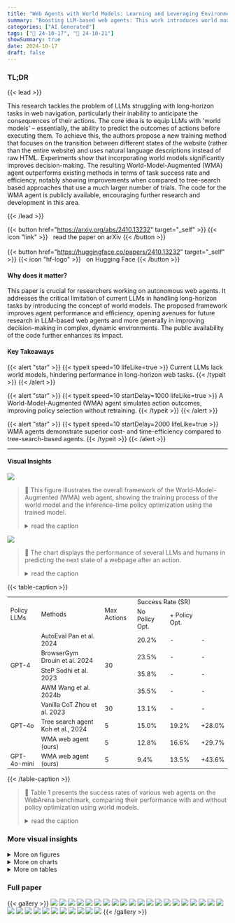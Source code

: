 ```yaml
---
title: "Web Agents with World Models: Learning and Leveraging Environment Dynamics in Web Navigation"
summary: "Boosting LLM-based web agents: This work introduces world models, improving efficiency and cost in web navigation by simulating action outcomes before execution."
categories: ["AI Generated"]
tags: ["🔖 24-10-17", "🤗 24-10-21"]
showSummary: true
date: 2024-10-17
draft: false
---
```


### TL;DR


{{< lead >}}

This research tackles the problem of LLMs struggling with long-horizon tasks in web navigation, particularly their inability to anticipate the consequences of their actions.  The core idea is to equip LLMs with 'world models' – essentially, the ability to predict the outcomes of actions before executing them.  To achieve this, the authors propose a new training method that focuses on the transition between different states of the website (rather than the entire website) and uses natural language descriptions instead of raw HTML.  Experiments show that incorporating world models significantly improves decision-making. The resulting World-Model-Augmented (WMA) agent outperforms existing methods in terms of task success rate and efficiency, notably showing improvements when compared to tree-search based approaches that use a much larger number of trials.  The code for the WMA agent is publicly available, encouraging further research and development in this area.

{{< /lead >}}


{{< button href="https://arxiv.org/abs/2410.13232" target="_self" >}}
{{< icon "link" >}} &nbsp; read the paper on arXiv
{{< /button >}}
<br><br>
{{< button href="https://huggingface.co/papers/2410.13232" target="_self" >}}
{{< icon "hf-logo" >}} &nbsp; on Hugging Face
{{< /button >}}

#### Why does it matter?
This paper is crucial for researchers working on autonomous web agents. It addresses the critical limitation of current LLMs in handling long-horizon tasks by introducing the concept of world models.  The proposed framework improves agent performance and efficiency, opening avenues for future research in LLM-based web agents and more generally in improving decision-making in complex, dynamic environments.  The public availability of the code further enhances its impact.
#### Key Takeaways

{{< alert "star" >}}
{{< typeit speed=10 lifeLike=true >}} Current LLMs lack world models, hindering performance in long-horizon web tasks. {{< /typeit >}}
{{< /alert >}}

{{< alert "star" >}}
{{< typeit speed=10 startDelay=1000 lifeLike=true >}} A World-Model-Augmented (WMA) agent simulates action outcomes, improving policy selection without retraining. {{< /typeit >}}
{{< /alert >}}

{{< alert "star" >}}
{{< typeit speed=10 startDelay=2000 lifeLike=true >}} WMA agents demonstrate superior cost- and time-efficiency compared to tree-search-based agents. {{< /typeit >}}
{{< /alert >}}

------
#### Visual Insights



![](figures/figures_4_0.png)

> 🔼 This figure illustrates the overall framework of the World-Model-Augmented (WMA) web agent, showing the training process of the world model and the inference-time policy optimization using the trained model.
> <details>
> <summary>read the caption</summary>
> Figure 3: Framework overview. We first collect training data for world models (top). After training, we perform policy optimization by selecting the action leading to an optimal next state (bottom).
> </details>





![](charts/charts_3_0.png)

> 🔼 The chart displays the performance of several LLMs and humans in predicting the next state of a webpage after an action.
> <details>
> <summary>read the caption</summary>
> Figure 1: LLMs' performance in next state prediction.
> </details>





{{< table-caption >}}
<table id='1' style='font-size:14px'><tr><td rowspan="2">Policy LLMs</td><td rowspan="2">Methods</td><td rowspan="2">Max Actions</td><td colspan="2">Success Rate (SR)</td><td rowspan="2"></td></tr><tr><td>No Policy Opt.</td><td>+ Policy Opt.</td></tr><tr><td rowspan="4">GPT-4</td><td>AutoEval Pan et al. 2024</td><td rowspan="4">30</td><td>20.2%</td><td>-</td><td>-</td></tr><tr><td>BrowserGym Drouin et al. 2024</td><td>23.5%</td><td>-</td><td>-</td></tr><tr><td>SteP Sodhi et al. 2023</td><td>35.8%</td><td>-</td><td>-</td></tr><tr><td>AWM Wang et al. 2024b</td><td>35.5%</td><td>-</td><td>-</td></tr><tr><td rowspan="3">GPT-4o</td><td>Vanilla CoT Zhou et al. 2023</td><td>30</td><td>13.1%</td><td>-</td><td>-</td></tr><tr><td>Tree search agent Koh et al., 2024</td><td>5</td><td>15.0%</td><td>19.2%</td><td>+28.0%</td></tr><tr><td>WMA web agent (ours)</td><td>5</td><td>12.8%</td><td>16.6%</td><td>+29.7%</td></tr><tr><td>GPT-4o-mini</td><td>WMA web agent (ours)</td><td>5</td><td>9.4%</td><td>13.5%</td><td>+43.6%</td></tr></table>{{< /table-caption >}}

> 🔼 Table 1 presents the success rates of various web agents on the WebArena benchmark, comparing their performance with and without policy optimization using world models.
> <details>
> <summary>read the caption</summary>
> Table 1: Agent performance in WebArena. Δ: relative performance gains from policy optimization.
> </details>



### More visual insights

<details>
<summary>More on figures
</summary>


![](figures/figures_4_1.png)

> 🔼 The figure illustrates the World-Model-Augmented (WMA) web agent framework, showing the training process for world models and the inference-time policy optimization using the world model.
> <details>
> <summary>read the caption</summary>
> Figure 3: Framework overview. We first collect training data for world models (top). After training, we perform policy optimization by selecting the action leading to an optimal next state (bottom).
> </details>



![](figures/figures_6_0.png)

> 🔼 This figure illustrates the process of transition-focused observation abstraction, showing how the Hungarian algorithm matches elements between consecutive observations and how an LLM generates a free-form natural language description highlighting the key differences.
> <details>
> <summary>read the caption</summary>
> Figure 5: The overview of transition-focused observation abstraction.
> </details>



![](figures/figures_6_1.png)

> 🔼 The figure illustrates the transition-focused observation abstraction process, showing how the Hungarian algorithm matches elements between consecutive observations to generate a free-form description highlighting important state differences.
> <details>
> <summary>read the caption</summary>
> Figure 5: The overview of transition-focused observation abstraction.
> </details>



![](figures/figures_6_2.png)

> 🔼 The figure illustrates the process of transition-focused observation abstraction, showing how the Hungarian algorithm matches elements between consecutive observations to highlight state differences, which are then used to generate a free-form natural language description of the next observation.
> <details>
> <summary>read the caption</summary>
> Figure 5: The overview of transition-focused observation abstraction.
> </details>



![](figures/figures_20_0.png)

> 🔼 The figure shows the interface used for human annotation in the preliminary analysis I, which involved a binary classification task to evaluate LLMs' ability to predict next states based on current states and actions.
> <details>
> <summary>read the caption</summary>
> Figure 8: Human annotation interface for preliminary analysis I in §3.1.
> </details>



![](figures/figures_20_1.png)

> 🔼 The figure shows an example of a counterfactual imagination error in the world model's prediction, where non-existent products are predicted to appear in the next observation.
> <details>
> <summary>read the caption</summary>
> Figure 10: Erroneous example (Counterfactual imagination). The model predicts that specific products (96 TY CITY86 Bmw 740i Limited Collector Hoodie Men's Close; Toyota 86 Bad Institute Monkey Champagne Cup, Volkswagen A9 Bug Pick Dead Red) will appear in the next observation, while this specific page does not list them as the products for sell.
> </details>



![](figures/figures_21_0.png)

> 🔼 The figure shows an example of an erroneous prediction where the model generates overly generic and unclear descriptions of the next observation, failing to capture specific details about the changes.
> <details>
> <summary>read the caption</summary>
> Figure 11: Erroneous example (Correct yet overly generic statements). “Comprehensive layout” and “various order-related functionalities” are ambiguous and unclear expressions.
> </details>



![](figures/figures_21_1.png)

> 🔼 The figure shows an example of an erroneous prediction by the world model where the predicted next state is several steps away from the actual next state.
> <details>
> <summary>read the caption</summary>
> Figure 12: Erroneous example (Others). The predicted next state (i.e., contributions and activities) is actually several steps further away from the current time step.
> </details>



![](figures/figures_22_0.png)

> 🔼 The figure shows a successful example of the WMA web agent performing a task on the Mind2Web benchmark by leveraging its learned environment dynamics to select the optimal action.
> <details>
> <summary>read the caption</summary>
> Figure 13: Successful example (Mind2Web). WMA web agent successfully inferences on the Mind2Web benchmark (menards task #0). Using the policy model (i.e., GPT-40), WMA web agent selects the most proper action click [208] by leveraging its learned environment dynamics.
> </details>



![](figures/figures_23_0.png)

> 🔼 The figure shows a successful example of WMA web agent in WebArena benchmark, where the agent correctly selects the action by leveraging its learned environment dynamics.
> <details>
> <summary>read the caption</summary>
> Figure 14: Successful example (WebArena). WMA web agent successfully infers on Gitlab domain in the WebArena benchmark (instance #175). Using the policy model (i.e., GPT-40), WMA web agent selects the most proper action click [88] by leveraging its learned environment dynamics.
> </details>



</details>



<details>
<summary>More on charts
</summary>


![](charts/charts_3_1.png "🔼 Figure 2: LLMs' performance in action selection (w/ and w/o next states).")

> 🔼 The chart compares LLMs' performance in differentiating the golden action from negative actions when they are/are not provided with the resulting next state of each action candidate.
> <details>
> <summary>read the caption</summary>
> Figure 2: LLMs' performance in action selection (w/ and w/o next states).
> </details>


![](charts/charts_5_0.png "🔼 Figure 4: Sequence length distribution of different observation representations.")

> 🔼 The chart displays the distribution of token counts for three different observation representations: original observations, transition-focused observations, and transition descriptions.
> <details>
> <summary>read the caption</summary>
> Figure 4: Sequence length distribution of different observation representations.
> </details>


![](charts/charts_9_0.png "🔼 Figure 6: Ablation on the number of sampled actions (k).")

> 🔼 The chart displays the success rate of the WMA web agent and a baseline (no exploration) across varying numbers of sampled actions (k) during inference-time policy optimization, showing performance gains from increasing exploration.
> <details>
> <summary>read the caption</summary>
> Figure 6: Ablation on the number of sampled actions (k).
> </details>


</details>



<details>
<summary>More on tables
</summary>


{{< table-caption >}}
<table id='3' style='font-size:14px'><tr><td>Methods / Domains</td><td>Shopping</td><td>CMS</td><td>Reddit</td><td>Gitlab</td><td>Map</td><td>Overall</td></tr><tr><td>Vanilla CoT (max actions = 5)</td><td>18.8%</td><td>8.2%</td><td>5.3%</td><td>3.1%</td><td>11.6%</td><td>9.4%</td></tr><tr><td>WMA web agent (ours)</td><td>19.3%</td><td>11.5%</td><td>7.9%</td><td>8.7%</td><td>22.3%</td><td>13.5%</td></tr><tr><td></td><td>+3%</td><td>+40%</td><td>+49%</td><td>+181%</td><td>+92%</td><td>+44%</td></tr></table>{{< /table-caption >}}
> 🔼 {{ table.description }}
> <details>
> <summary>read the caption</summary>
> {{ table.caption }}
> </details>


> Table 2 presents a breakdown of the domain-specific performance of agents using GPT-40-mini as policy models, showing the success rates for each domain and the overall improvement achieved by the WMA web agent compared to the vanilla CoT method.


{{< table-caption >}}
<table id='1' style='font-size:14px'><tr><td rowspan="2">Methods</td><td colspan="4">Cross-Task</td><td colspan="4">Cross- Website</td><td colspan="4">Cross-Domain</td></tr><tr><td>EA</td><td>AF1</td><td>Step SR</td><td>SR</td><td>EA</td><td>AF1</td><td>Step SR</td><td>SR</td><td>EA</td><td>AF1</td><td>Step SR</td><td>SR</td></tr><tr><td>Synapse*</td><td>34.4%</td><td>-</td><td>30.6%</td><td>2.0%</td><td>28.8%</td><td>-</td><td>23.4%</td><td>1.1%</td><td>29.4%</td><td>-</td><td>25.9%</td><td>1.6%</td></tr><tr><td>HTML-T5-XL*</td><td>60.6%</td><td>81.7%</td><td>57.8%</td><td>10.3%</td><td>47.6%</td><td>71.9%</td><td>42.9%</td><td>5.6%</td><td>50.2%</td><td>74.9%</td><td>48.3%</td><td>5.1%</td></tr><tr><td>MindAct*</td><td>41.6%</td><td>60.6%</td><td>36.2%</td><td>2.0%</td><td>35.8%</td><td>51.1%</td><td>30.1%</td><td>2.0%</td><td>21.6%</td><td>52.8%</td><td>18.6%</td><td>1.0%</td></tr><tr><td>AWM (w/ EF)*</td><td>50.6%</td><td>57.3%</td><td>45.1%</td><td>4.8%</td><td>41.4%</td><td>46.2%</td><td>33.7%</td><td>2.3%</td><td>36.4%</td><td>41.6%</td><td>32.6%</td><td>0.7%</td></tr><tr><td>AWM (w/o EF)</td><td>78.3%</td><td>74.1%</td><td>62.8%</td><td>15.3%</td><td>74.7%</td><td>70.1%</td><td>58.6%</td><td>6.2%</td><td>74.8%</td><td>71.2%</td><td>60.7%</td><td>9.5%</td></tr><tr><td>AWM+WMA (ours)</td><td>79.9%</td><td>75.8%</td><td>67.0%</td><td>25.4%</td><td>75.7%</td><td>72.1%</td><td>61.3%</td><td>8.5%</td><td>75.9%</td><td>72.6%</td><td>63.4%</td><td>10.1%</td></tr></table>{{< /table-caption >}}
> 🔼 {{ table.description }}
> <details>
> <summary>read the caption</summary>
> {{ table.caption }}
> </details>


> Table 3 presents the success rates of different methods on the Mind2Web benchmark, comparing element accuracy, action accuracy, step success rate, and overall success rate.


{{< table-caption >}}
<table id='1' style='font-size:16px'><tr><td>Methods</td><td>Shopping</td><td>CMS</td><td>Reddit</td><td>Gitlab</td><td>Map</td><td>API cost</td><td>Inference time (sec)</td></tr><tr><td>Tree search agent</td><td>28.1%</td><td>16.5%</td><td>10.5%</td><td>13.3%</td><td>25.8%</td><td>$2.7</td><td>748.3</td></tr><tr><td>WMA (ours)</td><td>20.8%</td><td>14.3%</td><td>10.5%</td><td>13.3%</td><td>26.8%</td><td>$0.4</td><td>140.3</td></tr></table>{{< /table-caption >}}
> 🔼 {{ table.description }}
> <details>
> <summary>read the caption</summary>
> {{ table.caption }}
> </details>


> Table 4 compares the performance of the proposed WMA web agent and the Tree search agent in terms of success rate, API cost, and inference time on the WebArena benchmark.


{{< table-caption >}}
<table id='3' style='font-size:16px'><tr><td rowspan="2">Settings</td><td colspan="2">World Model</td><td colspan="4">Success Rate (SR)</td></tr><tr><td>Use</td><td>Training</td><td>Shopping</td><td>Gitlab</td><td>Map</td><td>Overall</td></tr><tr><td>w/o next states in reward estimation (§4.2</td><td>X</td><td>X</td><td>28.0%</td><td>6.0%</td><td>19.0%</td><td>18.0%</td></tr><tr><td>w/o training world models (§4 1</td><td></td><td>X</td><td>30.0%</td><td>10.0%</td><td>15.0%</td><td>17.5%</td></tr><tr><td>w/o abstracting observations ($4. T 2</td><td></td><td></td><td>22.0%</td><td>6.0%</td><td>15.0%</td><td>14.5%</td></tr><tr><td>WMA (ours)</td><td></td><td></td><td>32.0%</td><td>14.0%</td><td>21.0%</td><td>22.0%</td></tr></table>{{< /table-caption >}}
> 🔼 {{ table.description }}
> <details>
> <summary>read the caption</summary>
> {{ table.caption }}
> </details>


> Table 5 presents the results of an ablation study conducted in the WebArena environment, evaluating the impact of different components of the proposed World-Model-Augmented (WMA) web agent on its overall success rate.


{{< table-caption >}}
<table id='10' style='font-size:14px'><tr><td>Function</td><td>Training</td><td>SR</td></tr><tr><td></td><td>X</td><td>12.7%</td></tr><tr><td></td><td>V</td><td>13.5%</td></tr></table>{{< /table-caption >}}
> 🔼 {{ table.description }}
> <details>
> <summary>read the caption</summary>
> {{ table.caption }}
> </details>


> This table compares the success rate of web agents using different value functions (a fine-tuned LLM vs. GPT-40-mini) for policy optimization.


{{< table-caption >}}
<br><table id='6' style='font-size:14px'><tr><td>Methods</td><td>SR</td></tr><tr><td>Vanilla CoT</td><td>11.6%</td></tr><tr><td>Self-refine w/ our world model</td><td>13.4%</td></tr></table>{{< /table-caption >}}
> 🔼 {{ table.description }}
> <details>
> <summary>read the caption</summary>
> {{ table.caption }}
> </details>


> The table presents the success rate (SR) achieved by vanilla CoT and two variations of the proposed WMA web agent (with and without self-refinement) in the Map domain of the WebArena benchmark.


{{< table-caption >}}
<br><table id='2' style='font-size:16px'><tr><td>Input : States Ot = [et, · · · , en-1], Ot+1 = [et+1 , · . · , ett11]. Each ei ni, role Vi,</td></tr><tr><td>has name location li⌀ Weights Wn, Wr, WI⌀ Output: STao U ← ⌀ if len(ot+1) ≤ T . len(ot) then # Construct cost matrix for Hungarian matching Ci,j ← Wn · 1nt=nt+1 + Wr · 1rt=rt+1 + WI · 陵 - It+11 # Apply Hungarian algorithm to find optimal matching M* ← argmin Ei,j Ci,j · Mi,j M # Identify unmatched elements U ← {j\M*,j = 0, Vi E {0, . · . , n - 1}} end if len(U) ≥ m - n or U = ⌀ then St+1 ← Ot+1 else # Construct TaO state based on unmatched and nearby elements St+1 ← [et+1|j E U or (len(U) ≤ x and minuEU |u - jl ≤ y)] end</td></tr></table>{{< /table-caption >}}
> 🔼 {{ table.description }}
> <details>
> <summary>read the caption</summary>
> {{ table.caption }}
> </details>


> Table 1 presents the success rate of different web agents on the WebArena benchmark, comparing their performance with and without policy optimization, highlighting the relative improvement achieved by policy optimization.


{{< table-caption >}}
<table id='24' style='font-size:20px'><tr><td>Prompt for preliminary analysis 1: next state prediction</td></tr><tr><td>Select the next state according to the current state and the current action. Clearly state which option (A to J) you are selecting. Please generate the final answer after the identifier "[Answer]" as "[Answer] <only_alphabet_of_your_answer> ". [Input] OBSERVATION: {observation} URL: {url} OBJECTIVE: {objective} CURRENT ACTION: {gold_action} NEXT STATE CHOICES: {choices} [Output]</td></tr></table>{{< /table-caption >}}
> 🔼 {{ table.description }}
> <details>
> <summary>read the caption</summary>
> {{ table.caption }}
> </details>


> Table 1 presents the performance of various agents on the WebArena benchmark, showing the success rate with and without policy optimization, and the relative gain achieved through optimization.


{{< table-caption >}}
<br><table id='1' style='font-size:14px'><tr><td>agent a web browser.</td></tr><tr><td>You are an autonomous intelligent tasked with navigating You will be given web-based tasks. These tasks will be accomplished by selecting the most appropriate action and the resulting next state transition from a list of choices.</td></tr><tr><td>Here's the information you'll have:</td></tr><tr><td>The user's objective: This is the task you're trying to complete.</td></tr><tr><td>The current web page's accessibility tree: This is a simplified representation of the webpage, providing key information. The current web page's URL: This is the page you're currently navigating.</td></tr><tr><td>The open tabs: These are the tabs you have open.</td></tr><tr><td>The previous action: This is the action you just performed. It may be helpful to track your progress.</td></tr><tr><td>For each step, you will be presented with 10 possible actions (A to J). Your task is to select the most appropriate action to progress towards completing the user's objective.</td></tr><tr><td>The actions fall into several categories:</td></tr><tr><td>Page Operation Actions:</td></tr><tr><td>Click: This action clicks on an element with a specific id on the webpage.</td></tr><tr><td>Type: Use this to type content into a field with a specific id. By default, the "Enter" key is pressed after typing unless specified otherwise.</td></tr><tr><td>Hover: Hover over an element with a specific id.</td></tr><tr><td>Press: Simulates the pressing of a key combination on the keyboard (e.g., Ctrl+v).</td></tr><tr><td>Scroll: Scroll the page up or down.</td></tr><tr><td>Tab Management Actions:</td></tr><tr><td>New tab: Open a new, empty browser tab.</td></tr><tr><td>Tab focus: Switch the browser's focus to a specific tab using its index.</td></tr><tr><td>Close tab: Close the currently active tab. URL Navigation Actions:</td></tr><tr><td>Goto: Navigate to a specific URL.</td></tr><tr><td>Go back: Navigate to the previously viewed page.</td></tr><tr><td>Go forward: Navigate to the next page (if a previous 'go_back' action was performed).</td></tr><tr><td>Completion Action:</td></tr><tr><td>Stop: Select this action when you believe the task is complete. If the objective is to find a text-based answer, the answer will be included in the action description.</td></tr><tr><td>Additional information:</td></tr><tr><td>If you want to visit other websites, check out the homepage at http://homepage.com. It has a list of websites you can visit.</td></tr><tr><td>http://homepage.com/password.html lists all the account names and passwords for the websites. You can use them to log in to the websites.</td></tr><tr><td>To be successful, it is very important to follow these rules:</td></tr><tr><td>- Choose only an action that is valid given the current observation.</td></tr><tr><td>- Select only one action at a time.</td></tr><tr><td>- Follow the examples to reason step by step before selecting the next action.</td></tr><tr><td>- When you believe you have achieved the objective, select the "stop" action if it's available among the choices.</td></tr><tr><td>Your response should be structured as follows:</td></tr><tr><td>- You have to choose to proceed to the next state that best aligns with the user's objective.</td></tr><tr><td>- First think about the most promising next state provided after each action, separeted by "-".</td></tr><tr><td>- Then, you choose the action that leads to the promising state.</td></tr><tr><td>- Clearly state which action (A to J) you are selecting.</td></tr><tr><td>- Please generate the final answer the identifier "[Answer]" as "[Answer] <alphabet_of_your_answer_choice>".</td></tr><tr><td>[Input]</td></tr><tr><td>OBSERVATION:</td></tr><tr><td>{observation}</td></tr><tr><td>URL: {url}</td></tr><tr><td>OBJECTIVE: {objective}</td></tr><tr><td>PREVIOUS ACTION: {previous_action}</td></tr><tr><td>ACTION CHOICES: {choices}</td></tr><tr><td></td></tr><tr><td>[Output]</td></tr></table>{{< /table-caption >}}
> 🔼 {{ table.description }}
> <details>
> <summary>read the caption</summary>
> {{ table.caption }}
> </details>


> This table presents a comparison of different web agent methods' success rates in the WebArena benchmark, showing the relative performance improvement achieved through policy optimization.


{{< table-caption >}}
<table id='0' style='font-size:14px'><tr><td>Prompt for refining TaO output</td></tr><tr><td>Summarize the key changes in the web page based on the following information:</td></tr><tr><td>New items: {new_items}</td></tr><tr><td>Updated items: {updated_ items}</td></tr><tr><td>Deleted items: {deleted_items}</td></tr><tr><td>When summarizing, follow these output format:</td></tr><tr><td>1. [First key change]</td></tr><tr><td>2. [Second key change]</td></tr><tr><td>3. [Third key change]</td></tr><tr><td>・・・</td></tr><tr><td>10. [Tenth key change]</td></tr></table>{{< /table-caption >}}
> 🔼 {{ table.description }}
> <details>
> <summary>read the caption</summary>
> {{ table.caption }}
> </details>


> Table 1 presents a comparison of different web agents' success rates in WebArena, showing the relative performance improvement achieved through policy optimization.


{{< table-caption >}}
<table id='0' style='font-size:14px'><tr><td>Prompt for Transition-focused observation abstraction during training time</td></tr><tr><td>You are an intelligent agent that predicts next state from the given current action, with your own logical reasoning. You will be given a web-based task.</td></tr><tr><td>Here's the information you'll have: This is the task you're trying to complete.\nThe current observation: This is a simplified representation of page's URL: This is the page you're currently navigating. The This is a simplified a Refer actual next state</td></tr><tr><td>The user's objective: the webpage, providing key information. observation guide your prediction, with The key changes in next state observation: A summary of the key changes between the current observation and the actual next state observation.</td></tr><tr><td>The current web</td></tr><tr><td>The previous actions: These are the action you just performed in the previous step. It may be helpful to track your progress. The current action: This is the current action that you performed to achieve the user's objective in the current observation. actual next state observation: representation of the webpage as result of the given current action.</td></tr><tr><td>to this provided to ensuring that your predicted state closely aligns the observed changes.</td></tr><tr><td></td></tr><tr><td>The format of previous actions and current action can fall into several categories: Operation</td></tr><tr><td>Page Actions: [id]' : This action clicks an element with a specific id on the webpage.</td></tr><tr><td>`click on `type [id] [content]` : Use this to type the content into the field with id. By default, the "Enter" key is pressed after typing unless press_enter_ after is set to 0, i.e., `type [id] [content] [0]`. `hover [id]' : Hover over an element with id. press [key_comb]' : Simulates the pressing of a key combination on the keyboard (e.g., Ctrl+v). `scroll [down]' or `scroll [up]` : Scroll the page up or down.</td></tr><tr><td></td></tr><tr><td></td></tr><tr><td>Tab Management Actions:</td></tr><tr><td>`new_tab : Open a new, empty browser tab. tab_focus [tab_index]' : Switch the browser's focus to a specific tab using its index. close_ tab` : Close the currently active tab.</td></tr><tr><td></td></tr><tr><td>URL Navigation Actions:</td></tr><tr><td>goto [url]' : Navigate to a specific URL.</td></tr><tr><td>go_back` : Navigate to the previously viewed page. go_forward` : Navigate to the next page (if a previous 'go_back' action was performed)</td></tr><tr><td>Completion Action:</td></tr><tr><td>`stop [answer]` : Issue this action when you believe the task is complete. If the objective is to find a text-based answer, provide in the bracket</td></tr><tr><td>the answer effect of current state the</td></tr><tr><td>To be successful, it is very important to understand the action on the next of webpage.</td></tr><tr><td>Follow the following rules for reasoning on next state prediction.</td></tr><tr><td>1. Please generate your answer starting with Let's think step by step, with your logical REASONING (after "[Rationale]"). 2. When you generate your logical reasoning, you must mention the key changes in next state observation given as input. of the next based the changed parts you mentioned.</td></tr><tr><td>then, state on</td></tr><tr><td>3. And you must generate a description</td></tr><tr><td>Start expected is that · ·· "</td></tr><tr><td>4. Generate the state prediction in the correct format. with a "[Next State] The effect phrase.</td></tr><tr><td>Demonstrations: ... (omitted)</td></tr></table>{{< /table-caption >}}
> 🔼 {{ table.description }}
> <details>
> <summary>read the caption</summary>
> {{ table.caption }}
> </details>


> This table presents the performance of various web agents on the WebArena benchmark, comparing their success rates with and without policy optimization, and showing the relative performance gains achieved through policy optimization.


{{< table-caption >}}
<table id='0' style='font-size:14px'><tr><td>Prompt for Transition-focused observation abstraction during inference time</td></tr><tr><td>You are an intelligent agent that predict next state from given current action, with your own logical reasoning. You will be given web-based tasks.</td></tr><tr><td>Here's the information you'll have:</td></tr><tr><td>The user's objective: This is the task you're trying to complete.</td></tr><tr><td>The current web page's accessibility tree: This is a simplified representation of the webpage, providing key information. The current web page's URL: This is the page you're currently navigating.</td></tr><tr><td>The previous action: This is the action you just performed. It may be helpful to track your progress.</td></tr><tr><td>The current action: This is the current action that you will perform to achieve the user's objective in the current web page's accessibility tree.</td></tr><tr><td>The format of previous actions and current action can fall into several categories:</td></tr><tr><td>Operation Actions:</td></tr><tr><td>Page  click [id]' : This action clicks on an element with a specific id on the webpage. `type [id] [content]` : Use this to type the content into the field with id. By default, the "Enter" key is pressed after typing unless press_enter_after is set to 0, i.e., `type [id] [content] [0]'.</td></tr><tr><td>`hover [id]' : Hover over an element with id. press [key_ comb]` : Simulates the pressing of a key combination on the keyboard (e.g., Ctrl+v). [down]` or `scroll [up]' : Scroll the page up or down.</td></tr><tr><td>scroll</td></tr><tr><td>Tab Management Actions:</td></tr><tr><td>`new_tab : Open a new, empty browser tab. tab_focus [tab_index]' : Switch the browser's focus to a specific tab using its index. close_tab` : Close the currently active tab.</td></tr><tr><td>URL Navigation Actions:</td></tr><tr><td>goto [url]' : Navigate to a specific URL.</td></tr><tr><td>go_back` : Navigate to the previously viewed page. go_forward` : Navigate to the next page (if a previous 'go_back' action was performed)</td></tr><tr><td>Completion Action:</td></tr><tr><td>`stop [answer]` : Issue this action when you believe the task is complete. If the objective is to find a text-based answer, provide the answer in the bracket</td></tr><tr><td></td></tr><tr><td>To be successful, it is very important to understand the effect of current action on the next state of the webpage. You need to verify whether the current action is successful to make an intended effect on the webpage. If so, please explicitly mention the evidence, otherwise describe why it was not successful.</td></tr><tr><td></td></tr><tr><td>Follow the following rules for reasoning on next state prediction. 1. Please generate your answer starting with Let's think step by step, with your logical REASONING. identify and the changed parts of the [accessibility next state on the given current action.</td></tr><tr><td>2. When you generate your logical reasoning, you must mention only tree] for the based And then, you must generate a description of the next state based on the changed parts you identified.</td></tr><tr><td>State]</td></tr><tr><td>Generate the state a "[Next The expected effect is that · phrase.". "</td></tr><tr><td>prediction with · ·</td></tr><tr><td>the</td></tr><tr><td>3. 4. in correct format. Start . ··</td></tr><tr><td>examples: (omitted)</td></tr></table>{{< /table-caption >}}
> 🔼 {{ table.description }}
> <details>
> <summary>read the caption</summary>
> {{ table.caption }}
> </details>


> The table presents a comparison of the success rates of different web agents on the WebArena benchmark, highlighting the relative performance improvement achieved through policy optimization.


{{< table-caption >}}
<table id='0' style='font-size:14px'><tr><td>Prompt for value function Response Format: 1. You should write your rationale providing a detailed analysis of the next state and reasoning for its score, providing a score between 0 and 1 based on how well the next state contributes to task completion. Output Format: [Rationale] <your thought> [Score] <a value between 0 and 1></td></tr><tr><td>You are an expert in evaluating and guiding a web navigation agent. Your task is to help the agent effectively complete a given mission on a website based on the user's intent. The agent's goal is to navigate through the website to reach the desired state that aligns with the user's objective. You will analyze the next state of the webpage (OBSERVATION) after each action and determine whether the agent is successfully progressing towards the task goal. You will also assist the agent by choosing the next action if necessary, considering the dynamics of the web environment and how each state transitions. Key Points: 1. Understand the intent: - Identify the user's goal (e.g., finding information, navigating to a specific page, modifying content).\n- Make sure the next state of the webpage aligns with achieving that goal based on the current state and user's intent. 2. Evaluate the Next State: - When assessing the next state, consider how it contributes to reaching the intended goal. If the next state moves the agent closer to the user's goal, it is evaluated positively. - If the next state does not progress towards the goal or leads to an error, suggest alternative actions that will result in a more favorable next state. 3. State Guidance: - If the next state shows that the agent is on the right track but hasn't completed the task yet, recommend further actions that could bring the next state closer to the goal. Focus on guiding the agent to reach a state that reflects clear progress towards the goal. 4. Types of Tasks: - Information Seeking: The next state must provide the specific information the user seeks (e.g., product price, reviews). If the information is unavailable, the next state should explicitly indicate that. - Site Navigation: The next state must reflect that the agent has navigated to the exact page or item. Check if the state includes content based on the user's intent. - Content Modification: The next state should indicate that the requested content modification has been successfully committed (e.g., form submission, comment posting). - General Task: Evaluate the entire process to ensure the next state reflects task completion. Stop actions should only be issued when the objective is met. 5. Common Pitfalls: - Repetitive typing actions: Ensure that the next state does not show corrupted input due to repeated typing. - Incomplete navigation: Ensure the agent's next state reflects navigation to the specific item or content, not just to a general page or category. Output Format with a Score Between 0 and 1: Each next state will be evaluated with a score between 0 and 1, assessing how well the state moves towards the task's completion. This score provides nuanced feedback on the state's effectiveness. 0: The next state is a failure or leads away from the task. Values closer to 0 (e.g., 0.1, 0.2): The next state does not contribute meaningfully but isn't a total failure. 0.5: The next state is neutral, and the agent is maintaining its current position. Values closer to 1 (e.g., 0.7, 0.8): The next state is helpful and moves the agent closer to the task goal. 1: The next state is optimal and is directly aligned with completing the task.</td></tr></table>{{< /table-caption >}}
> 🔼 {{ table.description }}
> <details>
> <summary>read the caption</summary>
> {{ table.caption }}
> </details>


> Table 1 presents the success rates of various web agents on the WebArena benchmark, comparing performance with and without policy optimization.


{{< table-caption >}}
<table id='0' style='font-size:14px'><tr><td>Prompt for baseline CoT</td></tr><tr><td>You are an autonomous intelligent agent tasked with navigating a web browser. You will be given web-based tasks. These tasks will be accomplished through the use of specific actions you can issue.</td></tr><tr><td>Here's the information you'll have:</td></tr><tr><td>The user's objective: This is the task you're trying to complete. simplified representation of</td></tr><tr><td>The current web page's accessibility tree: This is a the webpage, providing key information. The current web page's URL: This is the page you're currently navigating.</td></tr><tr><td>The open tabs: These are the tabs you have open.</td></tr><tr><td>The previous action: This is the action you just performed. It may be helpful to track your progress.</td></tr><tr><td>The actions you can perform fall into several categories:</td></tr><tr><td>Page Operation Actions:</td></tr><tr><td>`click [id]' : This action clicks on an element with a specific id on the webpage. `type [id] [content] [press_enter_ after=0|1]: Use this to type the content into the field with id. By default, the "Enter" key is pressed after typing unless press_enter_after is set to 0. `hover [id]' : Hover over an element with id. [key_ comb]` : Simulates the pressing of a key combination on the keyboard (e.g., Ctrl+v). [direction=down|up]` : Scroll the page up or down.</td></tr><tr><td>press scroll</td></tr><tr><td></td></tr><tr><td>Tab Management Actions:</td></tr><tr><td>`new_tab` : Open a new, empty browser tab. tab_focus [tab_index]` : Switch the browser's focus to a specific tab using its index. close_tab` : Close the currently active tab.</td></tr><tr><td></td></tr><tr><td></td></tr><tr><td>URL Navigation Actions: goto [url]' : Navigate to a specific URL. go_back` : Navigate to the previously viewed page. : Navigate to the next page (if a previous 'go_back' action was performed).</td></tr><tr><td>go_forward`</td></tr><tr><td></td></tr><tr><td>Completion Action: `stop [answer]` : Issue this action when you believe the task is complete. If the objective is to find a text-based answer, provide the answer in the bracket.</td></tr><tr><td></td></tr><tr><td>Homepage:</td></tr><tr><td>websites, homepage</td></tr><tr><td>If you want to visit other check out the at http://homepage.com. It has a list of websites you can visit. http://homepage.com/password.html lists all the account name and password for the websites. You can use them to log in to the websites.</td></tr><tr><td>To be successful, it is very important to follow the following rules:</td></tr><tr><td>1. You should only issue an action that is valid given the current observation 2. You should only issue one action at a time. the reason step by step and then issue the next action. action will perform is" phrase, followed by</td></tr><tr><td>3. You should follow examples to 4. Generate the action in the correct format. Start with a "In summary, the next I action inside ······ For example, "In summary, the next action I will perform is " click [1234]````. Issue stop action when you think you have achieved the objective. Don't generate anything after stop.</td></tr><tr><td></td></tr><tr><td>5.</td></tr><tr><td></td></tr><tr><td>"examples"</td></tr><tr><td></td></tr><tr><td>(omitted)</td></tr></table>{{< /table-caption >}}
> 🔼 {{ table.description }}
> <details>
> <summary>read the caption</summary>
> {{ table.caption }}
> </details>


> This table presents a comparison of different web agents' performance on the WebArena benchmark, showing their success rates with and without policy optimization, and the relative performance gains achieved through policy optimization.


{{< table-caption >}}
<table id='0' style='font-size:14px'><tr><td>Prompt for self-refine</td></tr><tr><td>You are an autonomous intelligent agent tasked with navigating a web browser to achieve the user's objective. Based on your next state prediction, you need to decide whether to refine your current action to better accomplish the user's intent.</td></tr><tr><td>The format of previous actions and current action can fall into several categories:</td></tr><tr><td>Page Operation Actions: `click [id]' : This action clicks on an element with a specific id on the webpage. `type [id] [content]` : Use this to type the content into the field with id. By default, the "Enter" key is pressed after typing unless press enter_ after is set to 0, i.e., `type [id] [content] [0]`. `hover [id]' : Hover over an element with id. press [key_comb]' : Simulates the pressing of a key combination on the keyboard (e.g., Ctrl+v). scroll [down]` or `scroll [up]' : Scroll the page up or down. Tab Management Actions: `new_tab : Open a new, empty browser tab. tab_focus [tab] _index]' : Switch the browser's focus to a specific tab using its index. close_tab : Close the currently active tab.</td></tr><tr><td></td></tr><tr><td></td></tr><tr><td></td></tr><tr><td></td></tr><tr><td></td></tr><tr><td></td></tr><tr><td>URL Navigation Actions:</td></tr><tr><td>`goto [url]' : Navigate to a specific URL. go_back` : Navigate to the previously viewed page. go_forward` : Navigate to the next page (if a previous 'go_back' action was performed)</td></tr><tr><td></td></tr><tr><td></td></tr><tr><td>Completion Action: `stop [answer]` : Issue this action when you believe the task is complete. If the objective is to find a text-based answer, provide answer in the bracket.</td></tr><tr><td>the</td></tr><tr><td>When you refine the current action, let's think step-by-step. 1. Evaluate the Current Action: Review your current action and the reasoning behind it. prediction to assess how effectively the action contributes to the user's objective. necessary step. 2.</td></tr><tr><td>- - Utilize the next state -</td></tr><tr><td>Consider the overall progress toward the user's goal, and whether the action is a</td></tr><tr><td></td></tr><tr><td>Decide on Refinement:</td></tr><tr><td>Only refine</td></tr><tr><td>- your action if it does not meaningfully progress toward the user's intent or if it can be improved to better align with the objective. - If the action is a necessary step in the overall progress, proceed with the current action as is. 3. Refine the Action (if necessary):</td></tr><tr><td>- Think through the problem step-by-step to determine how to improve the action using insights from the next state prediction. - Re-express your reasoning, focusing on how to enhance the action. - a new action that is valid given the current observation and more effectively advances the 4. the Action</td></tr><tr><td>Generate user's goal. Follow Formatting Rules: - Only issue one action at a time. generating</td></tr><tr><td>After your reasoning, by inside</td></tr><tr><td>- start with a "In summary, the next action I will perform is" phrase, followed action 、 ····· For example, "<your thought>, In summary, the next action I will perform is " `click [1234]  stop action when you the objective. generate</td></tr><tr><td>5. Issue you think have achieved Don't anything after stop.</td></tr><tr><td></td></tr><tr><td></td></tr><tr><td>Remember:</td></tr><tr><td>When evaluating and refining the action, make sure to leverage the next state prediction, but also consider whether the action is an essential step toward achieving the user's goal. Only refine your action when it is truly necessary to better align with the user's intent.</td></tr></table>{{< /table-caption >}}
> 🔼 {{ table.description }}
> <details>
> <summary>read the caption</summary>
> {{ table.caption }}
> </details>


> Table 1 presents the success rates of various web agents on the WebArena benchmark, comparing performance with and without policy optimization using world models.


</details>


### Full paper

{{< gallery >}}
<img src="paper_images/1.png" class="grid-w50 md:grid-w33 xl:grid-w25" />
<img src="paper_images/2.png" class="grid-w50 md:grid-w33 xl:grid-w25" />
<img src="paper_images/3.png" class="grid-w50 md:grid-w33 xl:grid-w25" />
<img src="paper_images/4.png" class="grid-w50 md:grid-w33 xl:grid-w25" />
<img src="paper_images/5.png" class="grid-w50 md:grid-w33 xl:grid-w25" />
<img src="paper_images/6.png" class="grid-w50 md:grid-w33 xl:grid-w25" />
<img src="paper_images/7.png" class="grid-w50 md:grid-w33 xl:grid-w25" />
<img src="paper_images/8.png" class="grid-w50 md:grid-w33 xl:grid-w25" />
<img src="paper_images/9.png" class="grid-w50 md:grid-w33 xl:grid-w25" />
<img src="paper_images/10.png" class="grid-w50 md:grid-w33 xl:grid-w25" />
<img src="paper_images/11.png" class="grid-w50 md:grid-w33 xl:grid-w25" />
<img src="paper_images/12.png" class="grid-w50 md:grid-w33 xl:grid-w25" />
<img src="paper_images/13.png" class="grid-w50 md:grid-w33 xl:grid-w25" />
<img src="paper_images/14.png" class="grid-w50 md:grid-w33 xl:grid-w25" />
<img src="paper_images/15.png" class="grid-w50 md:grid-w33 xl:grid-w25" />
<img src="paper_images/16.png" class="grid-w50 md:grid-w33 xl:grid-w25" />
<img src="paper_images/17.png" class="grid-w50 md:grid-w33 xl:grid-w25" />
<img src="paper_images/18.png" class="grid-w50 md:grid-w33 xl:grid-w25" />
<img src="paper_images/19.png" class="grid-w50 md:grid-w33 xl:grid-w25" />
<img src="paper_images/20.png" class="grid-w50 md:grid-w33 xl:grid-w25" />
<img src="paper_images/21.png" class="grid-w50 md:grid-w33 xl:grid-w25" />
<img src="paper_images/22.png" class="grid-w50 md:grid-w33 xl:grid-w25" />
<img src="paper_images/23.png" class="grid-w50 md:grid-w33 xl:grid-w25" />
<img src="paper_images/24.png" class="grid-w50 md:grid-w33 xl:grid-w25" />
<img src="paper_images/25.png" class="grid-w50 md:grid-w33 xl:grid-w25" />
<img src="paper_images/26.png" class="grid-w50 md:grid-w33 xl:grid-w25" />
<img src="paper_images/27.png" class="grid-w50 md:grid-w33 xl:grid-w25" />
<img src="paper_images/28.png" class="grid-w50 md:grid-w33 xl:grid-w25" />
<img src="paper_images/29.png" class="grid-w50 md:grid-w33 xl:grid-w25" />
<img src="paper_images/30.png" class="grid-w50 md:grid-w33 xl:grid-w25" />
<img src="paper_images/31.png" class="grid-w50 md:grid-w33 xl:grid-w25" />
{{< /gallery >}}
